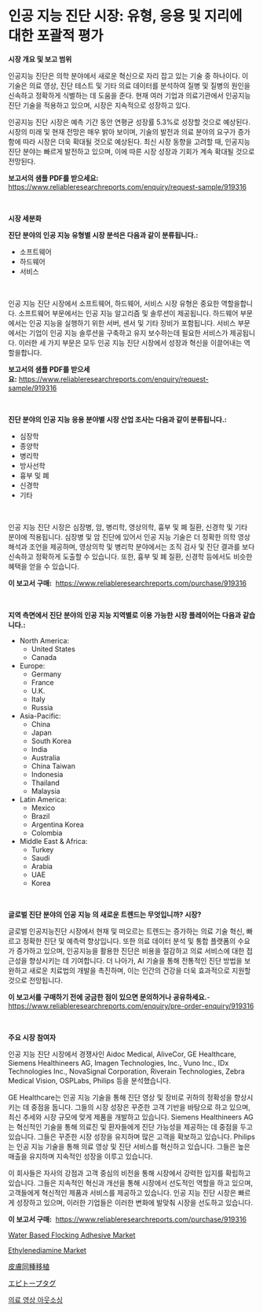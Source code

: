 <p><h1>인공 지능 진단 시장: 유형, 응용 및 지리에 대한 포괄적 평가</h1></p><p><strong>시장 개요 및 보고 범위</strong></p>
<p><p>인공지능 진단은 의학 분야에서 새로운 혁신으로 자리 잡고 있는 기술 중 하나이다. 이 기술은 의료 영상, 진단 테스트 및 기타 의료 데이터를 분석하여 질병 및 질병의 원인을 신속하고 정확하게 식별하는 데 도움을 준다. 현재 여러 기업과 의료기관에서 인공지능 진단 기술을 적용하고 있으며, 시장은 지속적으로 성장하고 있다.</p><p>인공지능 진단 시장은 예측 기간 동안 연평균 성장률 5.3%로 성장할 것으로 예상된다. 시장의 미래 및 현재 전망은 매우 밝아 보이며, 기술의 발전과 의료 분야의 요구가 증가함에 따라 시장은 더욱 확대될 것으로 예상된다. 최신 시장 동향을 고려할 때, 인공지능 진단 분야는 빠르게 발전하고 있으며, 이에 따른 시장 성장과 기회가 계속 확대될 것으로 전망된다.</p></p>
<p><strong>보고서의 샘플 PDF를 받으세요:</strong> <a href="https://www.reliableresearchreports.com/enquiry/request-sample/919316">https://www.reliableresearchreports.com/enquiry/request-sample/919316</a></p>
<p>&nbsp;</p>
<p><strong>시장 세분화</strong></p>
<p><strong>진단 분야의 인공 지능 유형별 시장 분석은 다음과 같이 분류됩니다.:</strong></p>
<p><ul><li>소프트웨어</li><li>하드웨어</li><li>서비스</li></ul></p>
<p>&nbsp;</p>
<p><p>인공 지능 진단 시장에서 소프트웨어, 하드웨어, 서비스 시장 유형은 중요한 역할을합니다. 소프트웨어 부문에서는 인공 지능 알고리즘 및 솔루션이 제공됩니다. 하드웨어 부문에서는 인공 지능을 실행하기 위한 서버, 센서 및 기타 장비가 포함됩니다. 서비스 부문에서는 기업이 인공 지능 솔루션을 구축하고 유지 보수하는데 필요한 서비스가 제공됩니다. 이러한 세 가지 부문은 모두 인공 지능 진단 시장에서 성장과 혁신을 이끌어내는 역할을합니다.</p></p>
<p><strong>보고서의 샘플 PDF를 받으세요:</strong>&nbsp;<a href="https://www.reliableresearchreports.com/enquiry/request-sample/919316">https://www.reliableresearchreports.com/enquiry/request-sample/919316</a></p>
<p>&nbsp;</p>
<p><strong> 진단 분야의 인공 지능 응용 분야별 시장 산업 조사는 다음과 같이 분류됩니다.:</strong></p>
<p><ul><li>심장학</li><li>종양학</li><li>병리학</li><li>방사선학</li><li>흉부 및 폐</li><li>신경학</li><li>기타</li></ul></p>
<p>&nbsp;</p>
<p><p>인공 지능 진단 시장은 심장병, 암, 병리학, 영상의학, 흉부 및 폐 질환, 신경학 및 기타 분야에 적용됩니다. 심장병 및 암 진단에 있어서 인공 지능 기술은 더 정확한 의학 영상 해석과 조언을 제공하며, 영상의학 및 병리학 분야에서는 조직 검사 및 진단 결과를 보다 신속하고 정확하게 도출할 수 있습니다. 또한, 흉부 및 폐 질환, 신경학 등에서도 비슷한 혜택을 얻을 수 있습니다.</p></p>
<p><strong>이 보고서 구매:</strong>&nbsp; <a href="https://www.reliableresearchreports.com/purchase/919316">https://www.reliableresearchreports.com/purchase/919316</a></p>
<p>&nbsp;</p>
<p><strong>지역 측면에서 진단 분야의 인공 지능 지역별로 이용 가능한 시장 플레이어는 다음과 같습니다.:</strong></p>
<p><ul>
    <li>
        North America:
        <ul>
            <li>United States</li>
            <li>Canada</li>
        </ul>
    </li>
    <li>
        Europe:
        <ul>
            <li>Germany</li>
            <li>France</li>
            <li>U.K.</li>
            <li>Italy</li>
            <li>Russia</li>
        </ul>
    </li>
    <li>
        Asia-Pacific:
        <ul>
            <li>China</li>
            <li>Japan</li>
            <li>South Korea</li>
            <li>India</li>
            <li>Australia</li>
            <li>China Taiwan</li>
            <li>Indonesia</li>
            <li>Thailand</li>
            <li>Malaysia</li>
        </ul>
    </li>
    <li>
        Latin America:
        <ul>
            <li>Mexico</li>
            <li>Brazil</li>
            <li>Argentina Korea</li>
            <li>Colombia</li>
        </ul>
    </li>
    <li>
        Middle East & Africa:
        <ul>
            <li>Turkey</li>
            <li>Saudi</li>
            <li>Arabia</li>
            <li>UAE</li>
            <li>Korea</li>
        </ul>
    </li>
    </ul></p>
<p>&nbsp;</p>
<p><strong>글로벌 진단 분야의 인공 지능 의 새로운 트렌드는 무엇입니까? 시장?</strong></p>
<p><p>글로벌 인공지능진단 시장에서 현재 및 떠오르는 트렌드는 증가하는 의료 기술 혁신, 빠르고 정확한 진단 및 예측력 향상입니다. 또한 의료 데이터 분석 및 통합 플랫폼의 수요가 증가하고 있으며, 인공지능을 활용한 진단은 비용을 절감하고 의료 서비스에 대한 접근성을 향상시키는 데 기여합니다. 더 나아가, AI 기술을 통해 전통적인 진단 방법을 보완하고 새로운 치료법의 개발을 촉진하며, 이는 인간의 건강을 더욱 효과적으로 지원할 것으로 전망됩니다.</p></p>
<p><strong>이 보고서를 구매하기 전에 궁금한 점이 있으면 문의하거나 공유하세요.</strong>- <a href="https://www.reliableresearchreports.com/enquiry/pre-order-enquiry/919316">https://www.reliableresearchreports.com/enquiry/pre-order-enquiry/919316</a></p>
<p>&nbsp;</p>
<p><strong>주요 시장 참여자</strong></p>
<p><p>인공 지능 진단 시장에서 경쟁사인 Aidoc Medical, AliveCor, GE Healthcare, Siemens Healthineers AG, Imagen Technologies, Inc., Vuno Inc., IDx Technologies Inc., NovaSignal Corporation, Riverain Technologies, Zebra Medical Vision, OSPLabs, Philips 등을 분석했습니다.</p><p>GE Healthcare는 인공 지능 기술을 통해 진단 영상 및 장비로 귀하의 정확성을 향상시키는 데 중점을 둡니다. 그들의 시장 성장은 꾸준한 고객 기반을 바탕으로 하고 있으며, 최신 추세와 시장 규모에 맞게 제품을 개발하고 있습니다. Siemens Healthineers AG는 혁신적인 기술을 통해 의료진 및 환자들에게 진단 가능성을 제공하는 데 중점을 두고 있습니다. 그들은 꾸준한 시장 성장을 유지하며 많은 고객을 확보하고 있습니다. Philips는 인공 지능 기술을 통해 의료 영상 및 진단 서비스를 혁신하고 있습니다. 그들은 높은 매출을 유지하며 지속적인 성장을 이루고 있습니다.</p><p>이 회사들은 자사의 강점과 고객 중심의 비전을 통해 시장에서 강력한 입지를 확립하고 있습니다. 그들은 지속적인 혁신과 개선을 통해 시장에서 선도적인 역할을 하고 있으며, 고객들에게 혁신적인 제품과 서비스를 제공하고 있습니다. 인공 지능 진단 시장은 빠르게 성장하고 있으며, 이러한 기업들은 이러한 변화에 발맞춰 시장을 선도하고 있습니다.</p></p>
<p><strong>이 보고서 구매:</strong>&nbsp;&nbsp;<a href="https://www.reliableresearchreports.com/purchase/919316">https://www.reliableresearchreports.com/purchase/919316</a></p>
<p><p><a href="https://issuu.com/reportprime-2/docs/water-based-flocking-adhesive-market-size-2030.ppt">Water Based Flocking Adhesive Market</a></p><p><a href="https://issuu.com/reportprime-2/docs/ethylenediamine-market-size-2030.pptx">Ethylenediamine Market</a></p><p><a href="https://github.com/mohamedbakry57/Market-Research-Report-List-2/blob/main/7170884182833.md">皮膚同種移植</a></p><p><a href="https://github.com/lababdou/Market-Research-Report-List-2/blob/main/7353261182834.md">エピトープタグ</a></p><p><a href="https://github.com/sougarounis/Market-Research-Report-List-2/blob/main/4655766182830.md">의료 영상 아웃소싱</a></p></p>
